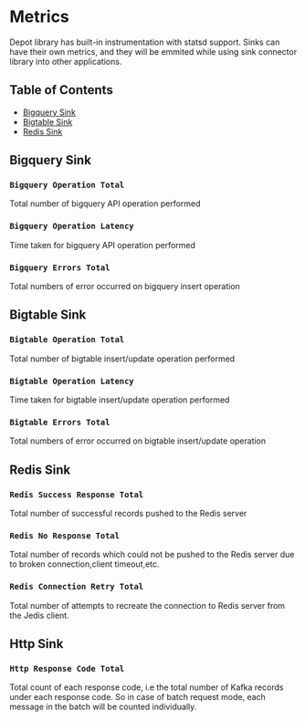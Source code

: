 # Metrics

Depot library has built-in instrumentation with statsd support.
Sinks can have their own metrics, and they will be emmited while using sink connector library into other applications.

## Table of Contents

* [Bigquery Sink](metrics.md#bigquery-sink)
* [Bigtable Sink](metrics.md#bigtable-sink)
* [Redis Sink](metrics.md#redis-sink)


## Bigquery Sink

### `Bigquery Operation Total`

Total number of bigquery API operation performed

### `Bigquery Operation Latency`

Time taken for bigquery API operation performed

### `Bigquery Errors Total`

Total numbers of error occurred on bigquery insert operation

## Bigtable Sink

### `Bigtable Operation Total`

Total number of bigtable insert/update operation performed

### `Bigtable Operation Latency`

Time taken for bigtable insert/update operation performed

### `Bigtable Errors Total`

Total numbers of error occurred on bigtable insert/update operation

## Redis Sink

### `Redis Success Response Total`

Total number of successful records pushed to the Redis server

### `Redis No Response Total`

Total number of records which could not be pushed to the Redis server due to broken connection,client timeout,etc.

### `Redis Connection Retry Total`

Total number of attempts to recreate the connection to Redis server from the Jedis client.

## Http Sink

### `Http Response Code Total`

Total count of each response code, i.e the total number of Kafka records under each response code. So in case of batch request mode, each message in the batch will be counted individually.
